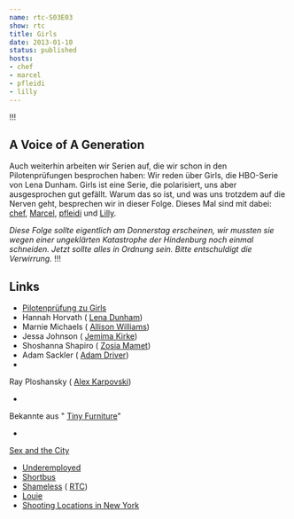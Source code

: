 ```yaml
---
name: rtc-S03E03
show: rtc
title: Girls
date: 2013-01-10
status: published
hosts:
- chef
- marcel
- pfleidi
- lilly
---
```

!!!

## A Voice of A Generation
Auch weiterhin arbeiten wir Serien auf, die wir schon in den Pilotenprüfungen besprochen haben: Wir reden über Girls, die HBO-Serie von Lena Dunham. Girls ist eine Serie, die polarisiert, uns aber ausgesprochen gut gefällt. Warum das so ist, und was uns trotzdem auf die Nerven geht, besprechen wir in dieser Folge. Dieses Mal sind mit dabei: [chef](https://twitter.com/grischder), [Marcel](https://twitter.com/xartas), [pfleidi](https://twitter.com/pfleidi) und [Lilly](https://twitter.com/dielilly).

_Diese Folge sollte eigentlich am Donnerstag erscheinen, wir mussten sie wegen einer ungeklärten Katastrophe der Hindenburg noch einmal schneiden. Jetzt sollte alles in Ordnung sein. Bitte entschuldigt die Verwirrung._
!!!

## Links

- [Pilotenprüfung zu Girls](https://secure.retinacast.de/pp-girls/)
- Hannah Horvath ( [Lena Dunham](http://www.imdb.com/name/nm2501633/))
- Marnie Michaels ( [Allison Williams](http://www.imdb.com/name/nm4129745/))
- Jessa Johnson ( [Jemima Kirke](http://www.imdb.com/name/nm3733434/))
- Shoshanna Shapiro ( [Zosia Mamet](http://www.imdb.com/name/nm0541082/))
- Adam Sackler ( [Adam Driver](http://www.imdb.com/name/nm3485845/))
-

Ray Ploshansky ( [Alex Karpovski](http://www.imdb.com/name/nm1493163/))

-

Bekannte aus " [Tiny Furniture](http://www.amazon.de/Tiny-Furniture-DVD/dp/B007FQBPH4?tag=retinacast04-21)"

-

[Sex and the City](http://www.amazon.de/Sex-City-Pink-19-DVDs/dp/B003D36SXE?tag=retinacast04-21)

- [Underemployed](http://www.imdb.com/title/tt1935298/)
- [Shortbus](http://www.amazon.de/Shortbus-Blu-ray-Lee-Sook-Yin/dp/B005EJIIWY?tag=retinacast04-21)
- [Shameless](http://www.amazon.de/Shameless-Staffel-William-H-Macy/dp/B007U18SS8?tag=retinacast04-21) ( [RTC](https://secure.retinacast.de/rtc-s02e01-shameless/))
- [Louie](http://www.amazon.de/Louie-Complete-Season-1-Blu-ray/dp/B007JX0OJ8?tag=retinacast04-21)
- [Shooting Locations in New York](http://www.dailydot.com/entertainment/hbo-girls-shooting-locations-google-map/)
